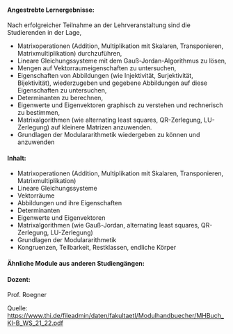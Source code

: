 #### Angestrebte Lernergebnisse:

Nach erfolgreicher Teilnahme an der Lehrveranstaltung sind die Studierenden in der Lage,

* Matrixoperationen (Addition, Multiplikation mit Skalaren, Transponieren, Matrixmultiplikation) durchzuführen,
* Lineare Gleichungssysteme mit dem Gauß-Jordan-Algorithmus zu lösen,
* Mengen auf Vektorraumeigenschaften zu untersuchen,
* Eigenschaften von Abbildungen (wie Injektivität, Surjektivität, Bijektivität), wiederzugeben und gegebene Abbildungen auf diese Eigenschaften zu untersuchen,
* Determinanten zu berechnen,
* Eigenwerte und Eigenvektoren graphisch zu verstehen und rechnerisch zu bestimmen,
* Matrixalgorithmen (wie alternating least squares, QR-Zerlegung, LU-Zerlegung) auf kleinere Matrizen anzuwenden.
* Grundlagen der Modulararithmetik wiedergeben zu können und anzuwenden

#### Inhalt:

* Matrixoperationen (Addition, Multiplikation mit Skalaren, Transponieren, Matrixmultiplikation)
* Lineare Gleichungssysteme
* Vektorräume
* Abbildungen und ihre Eigenschaften
* Determinanten
* Eigenwerte und Eigenvektoren
* Matrixalgorithmen (wie Gauß-Jordan, alternating least squares, QR-Zerlegung, LU-Zerlegung)
* Grundlagen der Modulararithmetik
* Kongruenzen, Teilbarkeit, Restklassen, endliche Körper

#### Ähnliche Module aus anderen Studiengängen:

#### Dozent:

Prof. Roegner

Quelle: <https://www.thi.de/fileadmin/daten/fakultaetI/Modulhandbuecher/MHBuch_KI-B_WS_21_22.pdf>